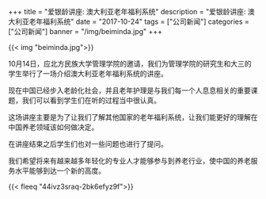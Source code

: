 +++
title = "爱银龄讲座: 澳大利亚老年福利系统"
description = "爱银龄讲座: 澳大利亚老年福利系统"
date = "2017-10-24"
tags = ["公司新闻"]
categories = ["公司新闻"]
banner = "/img/beiminda.jpg"
+++

{{< img "beiminda.jpg">}}

10月14日，应北方民族大学管理学院的邀请，我们为管理学院的研究生和大三的学生举行了一场介绍澳大利亚老年福利系统的讲座。

现在中国已经步入老龄化社会，并且老年护理是与我们每一个人息息相关的重要课题，我们可以看到学生们在听的过程当中很认真。

这场讲座主要是为了让我们了解其他国家的老年福利系统，让我们能更好的理解在中国养老领域该如何做决定。

在讲座结束之后学生们也对一些问题也进行了提问。

我们希望将来有越来越多年轻化的专业人才能够参与到养老行业，使中国的养老服务水平能够到达一个新的高度。

{{< fleeq "44ivz3sraq-2bk6efyz9f">}}